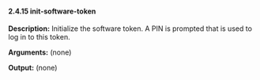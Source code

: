 #### 2.4.15 init-software-token

**Description:** Initialize the software token. A PIN is prompted that is used to log in to this token.

**Arguments:** (none)

**Output:** (none)